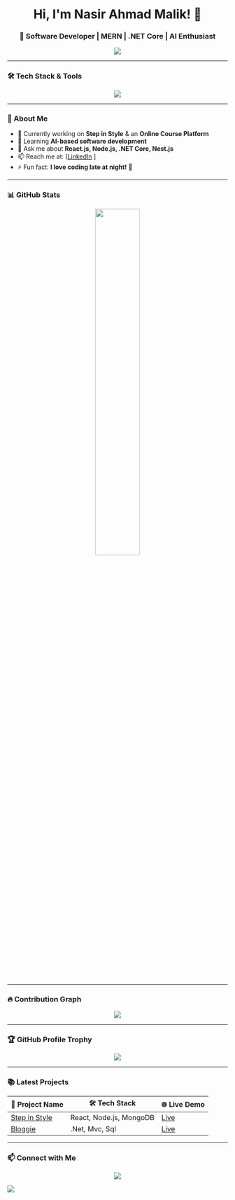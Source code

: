 <h1 align="center">Hi, I'm Nasir Ahmad Malik! 👋</h1>
<h3 align="center">🚀 Software Developer | MERN | .NET Core | AI Enthusiast</h3>

<p align="center">
  <img src="https://readme-typing-svg.herokuapp.com?font=Roboto&size=22&color=F79327&center=true&vCenter=true&width=600&lines=Full-Stack+Developer;MERN+Stack+Expert;.Net+Core+Expert;AI+Software+Enthusiast;Open-Source+Contributor;Coding+Late+Night+🌙" />
</p>

---

### **🛠 Tech Stack & Tools**
<p align="center">
  <img src="https://skillicons.dev/icons?i=html,css,js,ts,react,nextjs,redux,nodejs,express,nestjs,dotnet,mongodb,postgres,sqlite,firebase,docker,git,postman,aws,azure" />
</p>

---

### **🚀 About Me**
- 🔭 Currently working on **Step in Style** & an **Online Course Platform**  
- 🌱 Learning **AI-based software development**  
- 💬 Ask me about **React.js, Node.js, .NET Core, Nest.js**  
- 📫 Reach me at: [[LinkedIn](https://linkedin.com/in/nasir-ahmad-250949250/) ]  
- ⚡ Fun fact: **I love coding late at night!** 🌙  

---

### **📊 GitHub Stats**
<div align="center">
  <img width="45%" src="https://github-readme-streak-stats.herokuapp.com/?user=NasirAhmedMalik&theme=radical" />

</div>

---

### **🔥 Contribution Graph**
<p align="center">
  <img src="https://github-readme-activity-graph.vercel.app/graph?username=Nasir653&theme=react-dark" />
</p>

---

### **🏆 GitHub Profile Trophy**
<p align="center">
  <img src="https://github-profile-trophy.vercel.app/?username=Nasir653&theme=dracula&margin-w=15" />
</p>

---

### **📚 Latest Projects**
| 🚀 Project Name | 🛠 Tech Stack | 🌐 Live Demo |
|---------------|-------------|-------------|
| [Step in Style](https://github.com/Nasir653/Step_In_Style.git) | React, Node.js, MongoDB | [Live](https://your-project.com) |
| [Bloggie](https://github.com/Nasir653/Bloggie.git) | .Net, Mvc, Sql | [Live](https://your-project.com) |

---

### **📫 Connect with Me**
<p align="center">
  <a href="https://linkedin.com/in/nasir-ahmad-250949250/"><img src="https://img.shields.io/badge/-LinkedIn-blue?style=flat&logo=Linkedin&logoColor=white"/></a>

  <a href="https://github.com/Nasir653"><img src="https://img.shields.io/badge/-GitHub-gray?style=flat&logo=github&logoColor=white"/></a>
</p>
